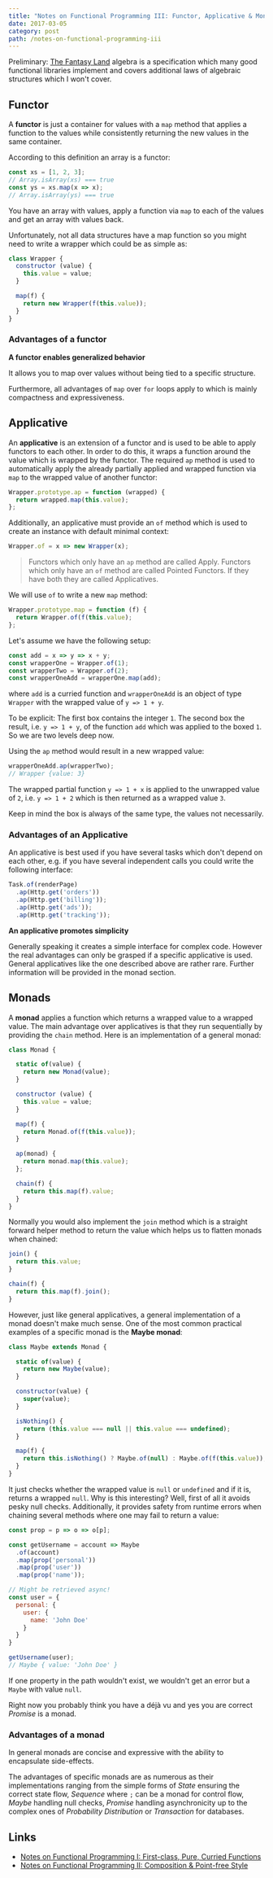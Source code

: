 ```yaml
---
title: "Notes on Functional Programming III: Functor, Applicative & Monad"
date: 2017-03-05
category: post
path: /notes-on-functional-programming-iii
---
```


Preliminary: [The Fantasy Land](https://github.com/fantasyland/fantasy-land) algebra is a specification which many good functional libraries implement and covers additional laws of algebraic structures which I won't cover.

## Functor

A **functor** is just a container for values with a `map` method that applies a function to the values while consistently returning the new values in the same container.

According to this definition an array is a functor:

```js
const xs = [1, 2, 3];
// Array.isArray(xs) === true
const ys = xs.map(x => x);
// Array.isArray(ys) === true
```

You have an array with values, apply a function via `map` to each of the values and get an array with values back.

Unfortunately, not all data structures have a map function so you might need to write a wrapper which could be as simple as:

```js
class Wrapper {
  constructor (value) {
    this.value = value;
  }

  map(f) {
    return new Wrapper(f(this.value));
  }
}
```

### Advantages of a functor

**A functor enables generalized behavior**

It allows you to map over values without being tied to a specific structure.

Furthermore, all advantages of `map` over `for` loops apply to which is mainly compactness and expressiveness.

## Applicative

An **applicative** is an extension of a functor and is used to be able to apply functors to each other. In order to do this, it wraps a function around the value which is wrapped by the functor. The required `ap` method is used to automatically apply the already partially applied and wrapped function via `map` to the wrapped value of another functor:

```js
Wrapper.prototype.ap = function (wrapped) {
  return wrapped.map(this.value);
};
```

Additionally, an applicative must provide an `of` method which is used to create an instance with default minimal context:

```js
Wrapper.of = x => new Wrapper(x);
```

> Functors which only have an `ap` method are called Apply. Functors which only have an `of` method are called Pointed Functors. If they have both they are called Applicatives.

We will use `of` to write a new `map` method:

```js
Wrapper.prototype.map = function (f) {
  return Wrapper.of(f(this.value);
};
```

Let's assume we have the following setup:

```js
const add = x => y => x + y;
const wrapperOne = Wrapper.of(1);
const wrapperTwo = Wrapper.of(2);
const wrapperOneAdd = wrapperOne.map(add);
```

where `add` is a curried function and `wrapperOneAdd` is an object of type `Wrapper` with the wrapped value of `y => 1 + y`.

To be explicit:
The first box contains the integer `1`. The second box the result, i.e. `y => 1 + y`, of the function `add` which was applied to the boxed `1`. So we are two levels deep now.

Using the `ap` method would result in a new wrapped value:

```js
wrapperOneAdd.ap(wrapperTwo);
// Wrapper {value: 3}
```

The wrapped partial function `y => 1 + x` is applied to the unwrapped value of `2`, i.e. `y => 1 + 2` which is then returned as a wrapped value `3`.

Keep in mind the box is always of the same type, the values not necessarily.

### Advantages of an Applicative

An applicative is best used if you have several tasks which don't depend on each other, e.g. if you have several independent calls you could write the following interface:

```js
Task.of(renderPage)
  .ap(Http.get('orders'))
  .ap(Http.get('billing'));
  .ap(Http.get('ads'));
  .ap(Http.get('tracking'));
```

**An applicative promotes simplicity**

Generally speaking it creates a simple interface for complex code. However the real advantages can only be grasped if a specific applicative is used. General applicatives like the one described above are rather rare. Further information will be provided in the monad section.

## Monads

A **monad** applies a function which returns a wrapped value to a wrapped value. The main advantage over applicatives is that they run sequentially by providing the `chain` method. Here is an implementation of a general monad:

```js
class Monad {

  static of(value) {
    return new Monad(value);
  }

  constructor (value) {
    this.value = value;
  }

  map(f) {
    return Monad.of(f(this.value));
  }

  ap(monad) {
    return monad.map(this.value);
  };

  chain(f) {
    return this.map(f).value;
  }
}
```

Normally you would also implement the `join` method which is a straight forward helper method to return the value which helps us to flatten monads when chained:

```js
join() {
  return this.value;
}

chain(f) {
  return this.map(f).join();
}
```

However, just like general applicatives, a general implementation of a monad doesn't make much sense. One of the most common practical examples of a specific monad is the **Maybe monad**:

```js
class Maybe extends Monad {

  static of(value) {
    return new Maybe(value);
  }

  constructor(value) {
    super(value);
  }

  isNothing() {
    return (this.value === null || this.value === undefined);
  }

  map(f) {
    return this.isNothing() ? Maybe.of(null) : Maybe.of(f(this.value));
  }
}
```

It just checks whether the wrapped value is `null` or `undefined` and if it is, returns a wrapped `null`. Why is this interesting? Well, first of all it avoids pesky null checks. Additionally, it provides safety from runtime errors when chaining several methods where one may fail to return a value:

```js
const prop = p => o => o[p];

const getUsername = account => Maybe
  .of(account)
  .map(prop('personal'))
  .map(prop('user'))
  .map(prop('name'));

// Might be retrieved async!
const user = {
  personal: {
    user: {
      name: 'John Doe'
    }
  }
}

getUsername(user);
// Maybe { value: 'John Doe' }
```

If one property in the path wouldn't exist, we wouldn't get an error but a `Maybe` with value `null`.

Right now you probably think you have a déjà vu and yes you are correct *Promise* is a monad.

### Advantages of a monad

In general monads are concise and expressive with the ability to encapsulate side-effects.

The advantages of specific monads are as numerous as their implementations ranging from the simple forms of *State* ensuring the correct state flow, *Sequence* where `;` can be a monad for control flow, *Maybe* handling null checks, *Promise* handling asynchronicity up to the complex ones of *Probability Distribution* or *Transaction* for databases.

## Links

* [Notes on Functional Programming I: First-class, Pure, Curried Functions](/notes-on-functional-programming-i)
* [Notes on Functional Programming II: Composition & Point-free Style](/notes-on-functional-programming-ii)

